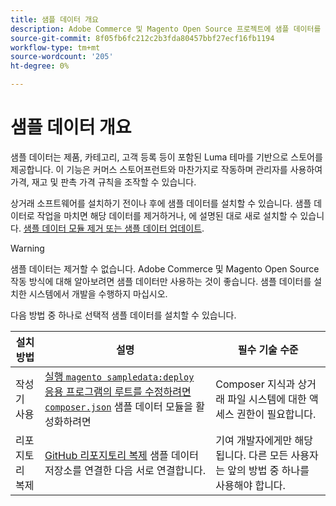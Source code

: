 ```yaml
---
title: 샘플 데이터 개요
description: Adobe Commerce 및 Magento Open Source 프로젝트에 샘플 데이터를 사용하는 방법에 대해 알아봅니다.
source-git-commit: 8f05fb6fc212c2b3fda80457bbf27ecf16fb1194
workflow-type: tm+mt
source-wordcount: '205'
ht-degree: 0%

---
```



# 샘플 데이터 개요

샘플 데이터는 제품, 카테고리, 고객 등록 등이 포함된 Luma 테마를 기반으로 스토어를 제공합니다. 이 기능은 커머스 스토어프런트와 마찬가지로 작동하며 관리자를 사용하여 가격, 재고 및 판촉 가격 규칙을 조작할 수 있습니다.

상거래 소프트웨어를 설치하기 전이나 후에 샘플 데이터를 설치할 수 있습니다. 샘플 데이터로 작업을 마치면 해당 데이터를 제거하거나, 에 설명된 대로 새로 설치할 수 있습니다. [샘플 데이터 모듈 제거 또는 샘플 데이터 업데이트](remove-or-update.md).

>[!WARNING]
>
>샘플 데이터는 제거할 수 없습니다. Adobe Commerce 및 Magento Open Source 작동 방식에 대해 알아보려면 샘플 데이터만 사용하는 것이 좋습니다. 샘플 데이터를 설치한 시스템에서 개발을 수행하지 마십시오.

다음 방법 중 하나로 선택적 샘플 데이터를 설치할 수 있습니다.

| 설치 방법 | 설명 | 필수 기술 수준 |
|--- |--- |--- |
| 작성기 사용 | [실행 `magento sampledata:deploy` 응용 프로그램의 루트를 수정하려면 `composer.json`](composer-packages.md) 샘플 데이터 모듈을 활성화하려면 | Composer 지식과 상거래 파일 시스템에 대한 액세스 권한이 필요합니다. |
| 리포지토리 복제 | [GitHub 리포지토리 복제](git-repositories.md) 샘플 데이터 저장소를 연결한 다음 서로 연결합니다. | 기여 개발자에게만 해당됩니다. 다른 모든 사용자는 앞의 방법 중 하나를 사용해야 합니다. |
